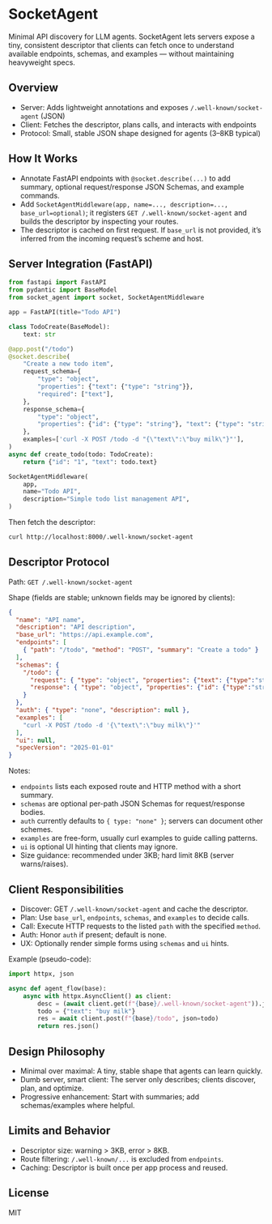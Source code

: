 # SocketAgent

Minimal API discovery for LLM agents. SocketAgent lets servers expose a tiny, consistent descriptor that clients can fetch once to understand available endpoints, schemas, and examples — without maintaining heavyweight specs.

## Overview

- Server: Adds lightweight annotations and exposes `/.well-known/socket-agent` (JSON)
- Client: Fetches the descriptor, plans calls, and interacts with endpoints
- Protocol: Small, stable JSON shape designed for agents (3–8KB typical)

## How It Works

- Annotate FastAPI endpoints with `@socket.describe(...)` to add summary, optional request/response JSON Schemas, and example commands.
- Add `SocketAgentMiddleware(app, name=..., description=..., base_url=optional)`; it registers `GET /.well-known/socket-agent` and builds the descriptor by inspecting your routes.
- The descriptor is cached on first request. If `base_url` is not provided, it’s inferred from the incoming request’s scheme and host.

## Server Integration (FastAPI)

```python
from fastapi import FastAPI
from pydantic import BaseModel
from socket_agent import socket, SocketAgentMiddleware

app = FastAPI(title="Todo API")

class TodoCreate(BaseModel):
    text: str

@app.post("/todo")
@socket.describe(
    "Create a new todo item",
    request_schema={
        "type": "object",
        "properties": {"text": {"type": "string"}},
        "required": ["text"],
    },
    response_schema={
        "type": "object",
        "properties": {"id": {"type": "string"}, "text": {"type": "string"}},
    },
    examples=['curl -X POST /todo -d "{\"text\":\"buy milk\"}"'],
)
async def create_todo(todo: TodoCreate):
    return {"id": "1", "text": todo.text}

SocketAgentMiddleware(
    app,
    name="Todo API",
    description="Simple todo list management API",
)
```

Then fetch the descriptor:

```bash
curl http://localhost:8000/.well-known/socket-agent
```

## Descriptor Protocol

Path: `GET /.well-known/socket-agent`

Shape (fields are stable; unknown fields may be ignored by clients):

```json
{
  "name": "API name",
  "description": "API description",
  "base_url": "https://api.example.com",
  "endpoints": [
    { "path": "/todo", "method": "POST", "summary": "Create a todo" }
  ],
  "schemas": {
    "/todo": {
      "request": { "type": "object", "properties": {"text": {"type":"string"}}, "required": ["text"] },
      "response": { "type": "object", "properties": {"id": {"type":"string"}, "text": {"type":"string"}} }
    }
  },
  "auth": { "type": "none", "description": null },
  "examples": [
    "curl -X POST /todo -d '{\"text\":\"buy milk\"}'"
  ],
  "ui": null,
  "specVersion": "2025-01-01"
}
```

Notes:
- `endpoints` lists each exposed route and HTTP method with a short summary.
- `schemas` are optional per-path JSON Schemas for request/response bodies.
- `auth` currently defaults to `{ type: "none" }`; servers can document other schemes.
- `examples` are free-form, usually curl examples to guide calling patterns.
- `ui` is optional UI hinting that clients may ignore.
- Size guidance: recommended under 3KB; hard limit 8KB (server warns/raises).

## Client Responsibilities

- Discover: GET `/.well-known/socket-agent` and cache the descriptor.
- Plan: Use `base_url`, `endpoints`, `schemas`, and `examples` to decide calls.
- Call: Execute HTTP requests to the listed `path` with the specified `method`.
- Auth: Honor `auth` if present; default is none.
- UX: Optionally render simple forms using `schemas` and `ui` hints.

Example (pseudo-code):

```python
import httpx, json

async def agent_flow(base):
    async with httpx.AsyncClient() as client:
        desc = (await client.get(f"{base}/.well-known/socket-agent")).json()
        todo = {"text": "buy milk"}
        res = await client.post(f"{base}/todo", json=todo)
        return res.json()
```

## Design Philosophy

- Minimal over maximal: A tiny, stable shape that agents can learn quickly.
- Dumb server, smart client: The server only describes; clients discover, plan, and optimize.
- Progressive enhancement: Start with summaries; add schemas/examples where helpful.

## Limits and Behavior

- Descriptor size: warning > 3KB, error > 8KB.
- Route filtering: `/.well-known/...` is excluded from `endpoints`.
- Caching: Descriptor is built once per app process and reused.

## License

MIT

